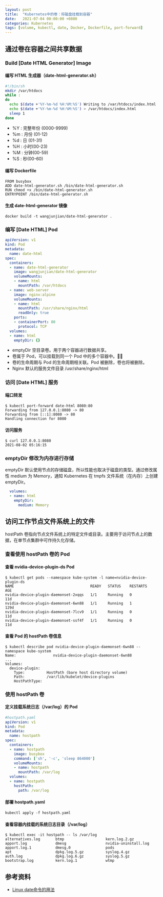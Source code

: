 ```yaml
---
layout: post
title:  "Kubernetes中的卷：将磁盘挂载到容器"
date:   2021-07-04 00:00:00 +0800
categories: Kubernetes
tags: [volume, kubectl, date, Docker, Dockerfile, port-forward]
---
```


## 通过卷在容器之间共享数据
### Build [Date HTML Generator] Image
#### 编写 HTML 生成器（date-html-generator.sh）
```sh
#!/bin/sh
mkdir /var/htdocs
while :
do
  echo $(date +'%Y-%m-%d %H:%M:%S') Writing to /var/htdocs/index.html
  echo $(date +'%Y-%m-%d %H:%M:%S') > /var/htdocs/index.html
  sleep 1
done
```
* %Y : 完整年份 (0000-9999)
* %m : 月份 (01-12)
* %d : 日 (01-31)
* %H : 小时(00-23)
* %M : 分钟(00-59)
* %S : 秒(00-60)

#### 编写 Dockerfile
```shell
FROM busybox
ADD date-html-generator.sh /bin/date-html-generator.sh
RUN chmod +x /bin/date-html-generator.sh
ENTRYPOINT /bin/date-html-generator.sh
```

#### 生成 date-html-generator 镜像
```shell
docker build -t wangjunjian/date-html-generator .
```

### 编写 [Date HTML] Pod
```yaml
apiVersion: v1
kind: Pod
metadata:
  name: date-html
spec:
  containers:
  - name: date-html-generator
    image: wangjunjian/date-html-generator
    volumeMounts:
    - name: html
      mountPath: /var/htdocs
  - name: web-server
    image: nginx:alpine
    volumeMounts:
    - name: html
      mountPath: /usr/share/nginx/html
      readOnly: true
    ports:
    - containerPort: 80
      protocol: TCP
  volumes:
  - name: html
    emptyDir: {}
```
* emptyDir 空目录卷。用于两个容器进行数据共享。
* 卷属于 Pod，可以挂载到同一个 Pod 中的多个容器中。
* 卷的生命周期与 Pod 的生命周期相关联。Pod 被删除，卷也将被删除。
* Nginx 默认的服务文件目录 /usr/share/nginx/html

### 访问 [Date HTML] 服务
#### 端口转发
```shell
$ kubectl port-forward date-html 8080:80
Forwarding from 127.0.0.1:8080 -> 80
Forwarding from [::1]:8080 -> 80
Handling connection for 8080
```

#### 访问服务
```shell
$ curl 127.0.0.1:8080
2021-08-02 05:16:15
```

### emptyDir 修改为内存进行存储
emptyDir 默认使用节点的存储磁盘，所以性能也取决于磁盘的类型。通过修改属性 medium 为 Memory，通知 Kubernetes 在 tmpfs 文件系统（在内存）上创建 emptyDir。
```yaml
  volumes:
  - name: html
    emptyDir: 
      medium: Memory
```

## 访问工作节点文件系统上的文件
hostPath 卷指向节点文件系统上的特定文件或目录。主要用于访问节点上的数据，在单节点集群中可作持久化存储。

### 查看使用 hostPath 卷的 Pod
#### 查看 nvidia-device-plugin-ds Pod
```shell
$ kubectl get pods --namespace kube-system -l name=nvidia-device-plugin-ds
NAME                                   READY   STATUS    RESTARTS   AGE
nvidia-device-plugin-daemonset-2xqqs   1/1     Running   0          11d
nvidia-device-plugin-daemonset-6wn88   1/1     Running   1          129d
nvidia-device-plugin-daemonset-7lcv9   1/1     Running   0          11d
nvidia-device-plugin-daemonset-ssf4f   1/1     Running   0          11d
```

#### 查看 Pod 的 hostPath 卷信息
```shell
$ kubectl describe pod nvidia-device-plugin-daemonset-6wn88 --namespace kube-system
Name:                 nvidia-device-plugin-daemonset-6wn88
...
Volumes:
  device-plugin:
    Type:          HostPath (bare host directory volume)
    Path:          /var/lib/kubelet/device-plugins
    HostPathType:  
```

### 使用 hostPath 卷
#### 定义挂载系统日志（/var/log）的 Pod
```yaml
#hostpath.yaml
apiVersion: v1
kind: Pod
metadata:
  name: hostpath
spec:
  containers:
  - name: hostpath
    image: busybox
    command: ['sh', '-c', 'sleep 864000']
    volumeMounts:
    - name: hostpath
      mountPath: /var/log
  volumes:
  - name: hostpath
    hostPath:
      path: /var/log
```

#### 部署 hostpath.yaml
```shell
kubectl apply -f hostpath.yaml
```

#### 查看容器内挂载的系统日志目录（/var/log）
```shell
$ kubectl exec -it hostpath -- ls /var/log
alternatives.log       btmp                   kern.log.2.gz
apport.log             dmesg                  nvidia-uninstall.log
apport.log.1           dmesg.0                pods
apt                    dpkg.log.5.gz          syslog.4.gz
auth.log               dpkg.log.6.gz          syslog.5.gz
bootstrap.log          kern.log.1             wtmp
```

## 参考资料
* [Linux date命令的用法](https://www.cnblogs.com/asxe/p/9317811.html)
